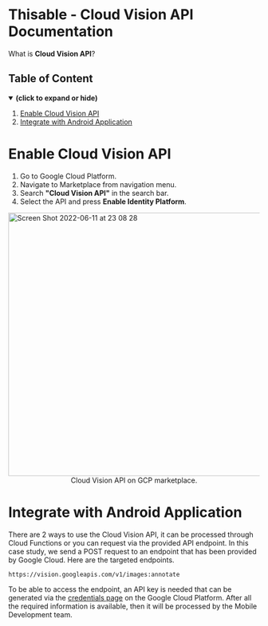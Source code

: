 # Thisable - Cloud Vision API Documentation

What is **Cloud Vision API**? 

## Table of Content

<details open>
<summary><b>(click to expand or hide)</b></summary>
<!-- MarkdownTOC -->

1. [Enable Cloud Vision API](#enable-vision-api)
1. [Integrate with Android Application](#integrate-vision-api)
  
<!-- /MarkdownTOC -->
</details>

<a id="enable-vision-api"></a>
# Enable Cloud Vision API

1. Go to Google Cloud Platform.
2. Navigate to Marketplace from navigation menu.
3. Search **"Cloud Vision API"** in the search bar.
4. Select the API and press **Enable Identity Platform**.
<img width="529" alt="Screen Shot 2022-06-11 at 23 08 28" src="https://user-images.githubusercontent.com/50565813/173195714-d26b9d8f-e573-4353-966a-9564563be56a.png">

<div align="center">Cloud Vision API on GCP marketplace.</div>

<a id="integrate-vision-api"></a>
# Integrate with Android Application

There are 2 ways to use the Cloud Vision API, it can be processed through Cloud Functions or you can request via the provided API endpoint. In this case study, we send a POST request to an endpoint that has been provided by Google Cloud. Here are the targeted endpoints.

```
https://vision.googleapis.com/v1/images:annotate
```

To be able to access the endpoint, an API key is needed that can be generated via the [credentials page](https://console.cloud.google.com/apis/credentials?project=_&authuser=0) on the Google Cloud Platform. After all the required information is available, then it will be processed by the Mobile Development team.
